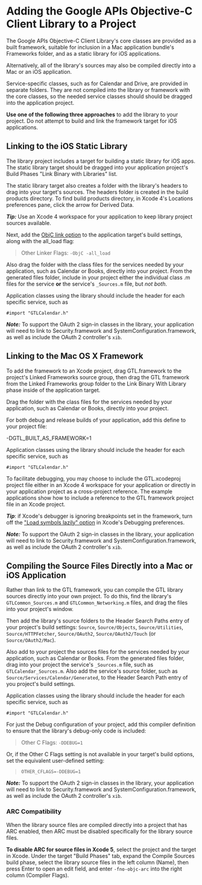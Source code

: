 

# Adding the Google APIs Objective-C Client Library to a Project #

The Google APIs Objective-C Client Library's core classes are provided as a built framework, suitable for inclusion in a Mac application bundle's Frameworks folder, and as a static library for iOS applications.

Alternatively, all of the library's sources may also be compiled directly into a Mac or an iOS application.

Service-specific classes, such as for Calendar and Drive, are provided in separate folders. They are not compiled into the library or framework with the core classes, so the needed service classes should should be dragged into the application project.

**Use one of the following three approaches** to add the library to your project. Do not attempt to build and link the framework target for iOS applications.

## Linking to the iOS Static Library ##

The library project includes a target for building a static library for iOS apps. The static library target should be dragged into your application project's Build Phases "Link Binary with Libraries" list.

The static library target also creates a folder with the library's headers to drag into your target's sources. The headers folder is created in the build products directory. To find build products directory, in Xcode 4's Locations preferences pane, click the arrow for Derived Data.

**_Tip:_** Use an Xcode 4 workspace for your application to keep library project sources available.

Next, add the [ObjC link option](http://developer.apple.com/library/mac/#qa/qa1490/_index.html) to the application target's build settings, along with the all\_load flag:

> Other Linker Flags: `-ObjC -all_load`

Also drag the folder with the class files for the services needed by your application, such as Calendar or Books, directly into your project. From the generated files folder, include in your project either the individual class .m files for the service **or** the service's `_Sources.m` file, but _not both_.

Application classes using the library should include the header for each specific service, such as

`#import "GTLCalendar.h"`

**_Note:_** To support the OAuth 2 sign-in classes in the library, your application will need to link to Security.framework and SystemConfiguration.framework, as well as include the OAuth 2 controller's `xib`.

## Linking to the Mac OS X Framework ##

To add the framework to an Xcode project, drag GTL.framework to the project's Linked Frameworks source group, then drag the GTL framework from the  Linked Frameworks group folder to the Link Binary With Library phase inside of the application target.

Drag the folder with the class files for the services needed by your application, such as Calendar or Books, directly into your project.

For both debug and release builds of your application, add this define to your project file:

-DGTL\_BUILT\_AS\_FRAMEWORK=1

Application classes using the library should include the header for each specific service, such as

`#import "GTLCalendar.h"`


To facilitate debugging, you may choose to include the GTL.xcodeproj project file either in an Xcode 4 workspace for your application or directly in your application project as a cross-project reference.  The example applications show how to include a reference to the GTL framework project file in an Xcode project.

**_Tip_**: if Xcode's debugger is ignoring breakpoints set in the framework, turn off the ["Load symbols lazily" option](http://developer.apple.com/mac/library/documentation/DeveloperTools/Conceptual/XcodeDebugging/150-Debugging_Preferences/debugging_preferences.html) in Xcode's Debugging preferences.

**_Note:_** To support the OAuth 2 sign-in classes in the library, your application will need to link to Security.framework and SystemConfiguration.framework, as well as include the OAuth 2 controller's `xib`.

## Compiling the Source Files Directly into a Mac or iOS Application ##

Rather than link to the GTL framework, you can compile the GTL library sources directly into your own project. To do this, find the library's `GTLCommon_Sources.m` and `GTLCommon_Networking.m` files, and drag the files into your project's window.

Then add the library's source folders to the Header Search Paths entry of your project's build settings: `Source`, `Source/Objects`, `Source/Utilities`, `Source/HTTPFetcher`, `Source/OAuth2`, `Source/OAuth2/Touch` (or `Source/OAuth2/Mac`).

Also add to your project the sources files for the services needed by your application, such as Calendar or Books. From the generated files folder, drag into your project the service's `_Sources.m` file, such as `GTLCalendar_Sources.m`. Also add the service's source folder, such as `Source/Services/Calendar/Generated`, to the Header Search Path entry of you project's build settings.

Application classes using the library should include the header for each specific service, such as

`#import "GTLCalendar.h"`

For just the Debug configuration of your project, add this compiler definition to ensure that the library's debug-only code is included:

> Other C Flags: `-DDEBUG=1`

Or, if the Other C Flags setting is not available in your target's build options, set the equivalent user-defined setting:

> `OTHER_CFLAGS=-DDEBUG=1`

**_Note:_** To support the OAuth 2 sign-in classes in the library, your application will need to link to Security.framework and SystemConfiguration.framework, as well as include the OAuth 2 controller's `xib`.


### ARC Compatibility ###

When the library source files are compiled directly into a project that has ARC enabled, then ARC must be disabled specifically for the library source files.

**To disable ARC for source files in Xcode 5**, select the project and the target in Xcode. Under the target "Build Phases" tab, expand the Compile Sources build phase, select the library source files in the left column (Name), then press Enter to open an edit field, and enter `-fno-objc-arc` into the right column (Compiler Flags).